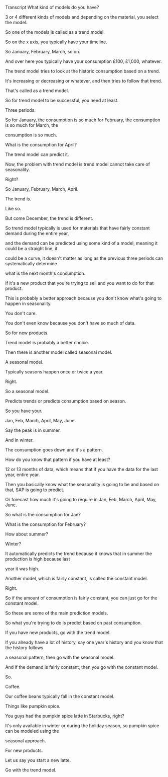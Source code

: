  
Transcript
What kind of models do you have?

3 or 4 different kinds of models and depending on the material, you select the model.

So one of the models is called as a trend model.

So on the x axis, you typically have your timeline.

So January, February, March, so on.

And over here you typically have your consumption £100, £1,000, whatever.

The trend model tries to look at the historic consumption based on a trend.

It's increasing or decreasing or whatever, and then tries to follow that trend.

That's called as a trend model.

So for trend model to be successful, you need at least.

Three periods.

So for January, the consumption is so much for February, the consumption is so much for March, the

consumption is so much.

What is the consumption for April?

The trend model can predict it.

Now, the problem with trend model is trend model cannot take care of seasonality.

Right?

So January, February, March, April.

The trend is.

Like so.

But come December, the trend is different.

So trend model typically is used for materials that have fairly constant demand during the entire year,

and the demand can be predicted using some kind of a model, meaning it could be a straight line, it

could be a curve, it doesn't matter as long as the previous three periods can systematically determine

what is the next month's consumption.

If it's a new product that you're trying to sell and you want to do for that product.

This is probably a better approach because you don't know what's going to happen in seasonality.

You don't care.

You don't even know because you don't have so much of data.

So for new products.

Trend model is probably a better choice.

Then there is another model called seasonal model.

A seasonal model.

Typically seasons happen once or twice a year.

Right.

So a seasonal model.

Predicts trends or predicts consumption based on season.

So you have your.

Jan, Feb, March, April, May, June.

Say the peak is in summer.

And in winter.

The consumption goes down and it's a pattern.

How do you know that pattern if you have at least?

12 or 13 months of data, which means that if you have the data for the last year, entire year.

Then you basically know what the seasonality is going to be and based on that, SAP is going to predict.

Or forecast how much it's going to require in Jan, Feb, March, April, May, June.

So what is the consumption for Jan?

What is the consumption for February?

How about summer?

Winter?

It automatically predicts the trend because it knows that in summer the production is high because last

year it was high.

Another model, which is fairly constant, is called the constant model.

Right.

So if the amount of consumption is fairly constant, you can just go for the constant model.

So these are some of the main prediction models.

So what you're trying to do is predict based on past consumption.

If you have new products, go with the trend model.

If you already have a lot of history, say one year's history and you know that the history follows

a seasonal pattern, then go with the seasonal model.

And if the demand is fairly constant, then you go with the constant model.

So.

Coffee.

Our coffee beans typically fall in the constant model.

Things like pumpkin spice.

You guys had the pumpkin spice latte in Starbucks, right?

It's only available in winter or during the holiday season, so pumpkin spice can be modeled using the

seasonal approach.

For new products.

Let us say you start a new latte.

Go with the trend model.


